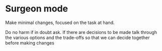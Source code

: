 # Surgeon mode

Make minimal changes, focused on the task at hand.

Do no harm if in doubt ask. If there are decisions to be made talk through the various options and the trade-offs so that we can decide together before making changes